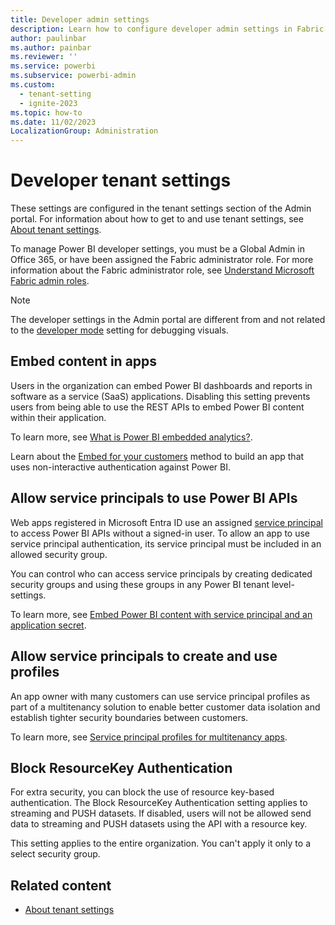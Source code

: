 ```yaml
---
title: Developer admin settings
description: Learn how to configure developer admin settings in Fabric.
author: paulinbar
ms.author: painbar
ms.reviewer: ''
ms.service: powerbi
ms.subservice: powerbi-admin
ms.custom:
  - tenant-setting
  - ignite-2023
ms.topic: how-to
ms.date: 11/02/2023
LocalizationGroup: Administration
---
```


# Developer tenant settings

These settings are configured in the tenant settings section of the Admin portal. For information about how to get to and use tenant settings, see [About tenant settings](tenant-settings-index.md).

To manage Power BI developer settings, you must be a Global Admin in Office 365, or have been assigned the Fabric administrator role. For more information about the Fabric administrator role, see [Understand Microsoft Fabric admin roles](roles.md).

>[!NOTE]
>The developer settings in the Admin portal are different from and not related to the [developer mode](/power-bi/developer/visuals/environment-setup#set-up-power-bi-service-for-developing-a-visual) setting for debugging visuals.

## Embed content in apps

Users in the organization can embed Power BI dashboards and reports in software as a service (SaaS) applications. Disabling this setting prevents users from being able to use the REST APIs to embed Power BI content within their application.

To learn more, see [What is Power BI embedded analytics?](/power-bi/developer/embedded/embedded-analytics-power-bi).

Learn about the [Embed for your customers](/power-bi/developer/embedded/embedded-analytics-power-bi#embed-for-your-customers) method to build an app that uses non-interactive authentication against Power BI.

## Allow service principals to use Power BI APIs

Web apps registered in Microsoft Entra ID use an assigned [service principal](/power-bi/developer/embedded/pbi-glossary#service-principal) to access Power BI APIs without a signed-in user. To allow an app to use service principal authentication, its service principal must be included in an allowed security group.

You can control who can access service principals by creating dedicated security groups and using these groups in any Power BI tenant level-settings.

To learn more, see [Embed Power BI content with service principal and an application secret](/power-bi/developer/embedded/embed-service-principal).

## Allow service principals to create and use profiles

An app owner with many customers can use service principal profiles as part of a multitenancy solution to enable better customer data isolation and establish tighter security boundaries between customers.

To learn more, see [Service principal profiles for multitenancy apps](/power-bi/developer/embedded/embed-multi-tenancy).

## Block ResourceKey Authentication

For extra security, you can block the use of resource key-based authentication. The Block ResourceKey Authentication setting applies to streaming and PUSH datasets. If disabled, users will not be allowed send data to streaming and PUSH datasets using the API with a resource key.  

This setting applies to the entire organization. You can't apply it only to a select security group.

## Related content

- [About tenant settings](tenant-settings-index.md)
